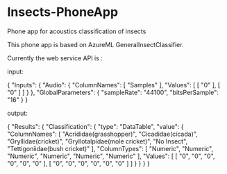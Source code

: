 # Insects-PhoneApp
Phone app for acoustics classification of insects

This phone app is based on AzureML GeneralInsectClassifier.

Currently the web service API is :

input: 

{
  "Inputs": {
    "Audio": {
      "ColumnNames": [
        "Samples"
      ],
      "Values": [
        [
          "0"
        ],
        [
          "0"
        ]
      ]
    }
  },
  "GlobalParameters": {
    "sampleRate": "44100",
    "bitsPerSample": "16"
  }
}



output:

{
  "Results": {
    "Classification": {
      "type": "DataTable",
      "value": {
        "ColumnNames": [
          "Acrididae(grasshopper)",
          "Cicadidae(cicada)",
          "Gryllidae(cricket)",
          "Gryllotalpidae(mole cricket)",
          "No Insect",
          "Tettigoniidae(bush cricket)"
        ],
        "ColumnTypes": [
          "Numeric",
          "Numeric",
          "Numeric",
          "Numeric",
          "Numeric",
          "Numeric"
        ],
        "Values": [
          [
            "0",
            "0",
            "0",
            "0",
            "0",
            "0"
          ],
          [
            "0",
            "0",
            "0",
            "0",
            "0",
            "0"
          ]
        ]
      }
    }
  }
}
